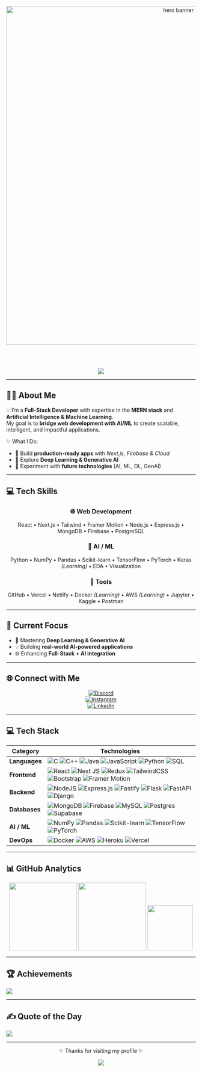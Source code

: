 <!-- ========================= HERO ========================= -->
<div align="center">

  <img src="https://tenor.com/view/kirokaze-gif-18208120.gif" width="900" alt="hero banner" />

  <br><br>

  <a href="https://git.io/typing-svg">
    <img src="https://readme-typing-svg.herokuapp.com?font=Fira+Code&weight=600&size=30&pause=1000&color=5FF727&center=true&vCenter=true&width=700&lines=👋+Hi!+I'm+Sanidhya+Vats;🚀+Full+Stack+Developer;🤖+AI+%2F+ML+Enthusiast;⚡+Web+%2B+AI+Integrator" />
  </a>

</div>

---

<!-- ========================= ABOUT ME ========================= -->
## 👨‍💻 About Me  

💡 I’m a **Full-Stack Developer** with expertise in the **MERN stack** and **Artificial Intelligence & Machine Learning**.  
My goal is to **bridge web development with AI/ML** to create scalable, intelligent, and impactful applications.  

✨ What I Do:
- 🔹 Build **production-ready apps** with *Next.js, Firebase & Cloud*  
- 🔹 Explore **Deep Learning & Generative AI**  
- 🔹 Experiment with **future technologies** (AI, ML, DL, GenAI)  

---

<!-- ========================= SKILLS ========================= -->
## 💻 Tech Skills  

<div align="center">

### 🌐 Web Development
React • Next.js • Tailwind • Framer Motion • Node.js • Express.js • MongoDB • Firebase • PostgreSQL  

### 🤖 AI / ML  
Python • NumPy • Pandas • Scikit-learn • TensorFlow • PyTorch • Keras *(Learning)* • EDA • Visualization  

### 🔧 Tools  
GitHub • Vercel • Netlify • Docker *(Learning)* • AWS *(Learning)* • Jupyter • Kaggle • Postman  

</div>

---

<!-- ========================= FOCUS ========================= -->
## 🚀 Current Focus  

- 🎯 Mastering **Deep Learning & Generative AI**  
- 💡 Building **real-world AI-powered applications**  
- 🌐 Enhancing **Full-Stack + AI integration**  

---

<!-- ========================= CONNECT ========================= -->
## 🌐 Connect with Me  

<div align="center">

[![Discord](https://img.shields.io/badge/Discord-%237289DA.svg?style=for-the-badge&logo=discord&logoColor=white)](htttps://discord.gg/sanidhya_vats)  
[![Instagram](https://img.shields.io/badge/Instagram-%23E4405F.svg?style=for-the-badge&logo=Instagram&logoColor=white)](https://instagram.com/_vats14321)  
[![LinkedIn](https://img.shields.io/badge/LinkedIn-%230077B5.svg?style=for-the-badge&logo=linkedin&logoColor=white)](https://www.linkedin.com/in/sanidhya-vats-9344522b7/)  

</div>

---

<!-- ========================= TECH STACK ========================= -->
## 💻 Tech Stack  

<div align="center">

| **Category** | **Technologies** |
|--------------|------------------|
| **Languages** | ![C](https://img.shields.io/badge/c-%2300599C.svg?style=flat-square&logo=c&logoColor=white) ![C++](https://img.shields.io/badge/c++-%2300599C.svg?style=flat-square&logo=c%2B%2B&logoColor=white) ![Java](https://img.shields.io/badge/java-%23ED8B00.svg?style=flat-square&logo=java&logoColor=white) ![JavaScript](https://img.shields.io/badge/javascript-%23323330.svg?style=flat-square&logo=javascript&logoColor=%23F7DF1E) ![Python](https://img.shields.io/badge/python-3670A0?style=flat-square&logo=python&logoColor=ffdd54) ![SQL](https://img.shields.io/badge/SQL-%2300f.svg?style=flat-square&logo=database&logoColor=white) |
| **Frontend** | ![React](https://img.shields.io/badge/react-%2320232a.svg?style=flat-square&logo=react&logoColor=%2361DAFB) ![Next JS](https://img.shields.io/badge/Next-black?style=flat-square&logo=next.js&logoColor=white) ![Redux](https://img.shields.io/badge/redux-%23593d88.svg?style=flat-square&logo=redux&logoColor=white) ![TailwindCSS](https://img.shields.io/badge/tailwindcss-%2338B2AC.svg?style=flat-square&logo=tailwind-css&logoColor=white) ![Bootstrap](https://img.shields.io/badge/bootstrap-%23563D7C.svg?style=flat-square&logo=bootstrap&logoColor=white) ![Framer Motion](https://img.shields.io/badge/Framer%20Motion-black?style=flat-square&logo=framer&logoColor=blue) |
| **Backend** | ![NodeJS](https://img.shields.io/badge/node.js-6DA55F?style=flat-square&logo=node.js&logoColor=white) ![Express.js](https://img.shields.io/badge/express.js-%23404d59.svg?style=flat-square&logo=express&logoColor=%2361DAFB) ![Fastify](https://img.shields.io/badge/Fastify-20232A?style=flat-square&logo=fastify&logoColor=white) ![Flask](https://img.shields.io/badge/flask-%23000.svg?style=flat-square&logo=flask&logoColor=white) ![FastAPI](https://img.shields.io/badge/FastAPI-005571?style=flat-square&logo=fastapi) ![Django](https://img.shields.io/badge/django-%23092E20.svg?style=flat-square&logo=django&logoColor=white) |
| **Databases** | ![MongoDB](https://img.shields.io/badge/MongoDB-%234ea94b.svg?style=flat-square&logo=mongodb&logoColor=white) ![Firebase](https://img.shields.io/badge/firebase-%23039BE5.svg?style=flat-square&logo=firebase) ![MySQL](https://img.shields.io/badge/mysql-%2300f.svg?style=flat-square&logo=mysql&logoColor=white) ![Postgres](https://img.shields.io/badge/postgres-%23316192.svg?style=flat-square&logo=postgresql&logoColor=white) ![Supabase](https://img.shields.io/badge/supabase-%233ECF8E.svg?style=flat-square&logo=supabase&logoColor=white) |
| **AI / ML** | ![NumPy](https://img.shields.io/badge/numpy-%23013243.svg?style=flat-square&logo=numpy&logoColor=white) ![Pandas](https://img.shields.io/badge/pandas-%23150458.svg?style=flat-square&logo=pandas&logoColor=white) ![Scikit-learn](https://img.shields.io/badge/scikit--learn-%23F7931E.svg?style=flat-square&logo=scikit-learn&logoColor=white) ![TensorFlow](https://img.shields.io/badge/TensorFlow-%23FF6F00.svg?style=flat-square&logo=tensorflow&logoColor=white) ![PyTorch](https://img.shields.io/badge/PyTorch-%23EE4C2C.svg?style=flat-square&logo=pytorch&logoColor=white) |
| **DevOps** | ![Docker](https://img.shields.io/badge/Docker-%230db7ed.svg?style=flat-square&logo=docker&logoColor=white) ![AWS](https://img.shields.io/badge/AWS-%23FF9900.svg?style=flat-square&logo=amazon-aws&logoColor=white) ![Heroku](https://img.shields.io/badge/Heroku-%23430098.svg?style=flat-square&logo=heroku&logoColor=white) ![Vercel](https://img.shields.io/badge/vercel-%23000000.svg?style=flat-square&logo=vercel&logoColor=white) |

</div>

---

<!-- ========================= ANALYTICS ========================= -->
## 📊 GitHub Analytics  

<div align="center">

<img src="https://github-readme-stats.vercel.app/api?username=Sanidhya14321&show_icons=true&theme=tokyonight&hide_border=true&count_private=true&include_all_commits=true" height="180em" />  
<img src="https://github-readme-stats.vercel.app/api/top-langs/?username=Sanidhya14321&layout=compact&theme=tokyonight&hide_border=true" height="180em" />  
<img src="https://github-profile-trophy.vercel.app/?username=Sanidhya14321&theme=matrix&no-frame=true&row=1&column=6" height="120em"/>  

</div>

---

<!-- ========================= ACHIEVEMENTS ========================= -->
## 🏆 Achievements  
![](https://github-trophies.vercel.app/?username=Sanidhya14321&theme=algolia&no-frame=true&margin-w=8)  

---

<!-- ========================= QUOTE ========================= -->
## ✍️ Quote of the Day  
![](https://quotes-github-readme.vercel.app/api?type=horizontal&theme=tokyonight)  

---

<!-- ========================= FOOTER ========================= -->
<div align="center">
  
✨ Thanks for visiting my profile ✨  

[![](https://visitcount.itsvg.in/api?id=Sanidhya14321&icon=2&color=6)](https://visitcount.itsvg.in)

</div>
